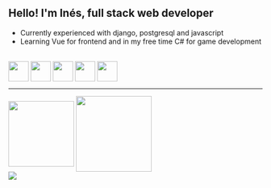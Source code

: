 ## Hello! I'm Inés, full stack web developer

- Currently experienced with django, postgresql and javascript
- Learning Vue for frontend and in my free time C# for game development

<div style="display: inline_block"><br>
   <img align="center" alt="" height="40" with="50" src="https://img.icons8.com/external-tal-revivo-filled-tal-revivo/256/external-django-a-high-level-python-web-framework-that-encourages-rapid-development-logo-filled-tal-revivo.png" />
  <img align="center" alt="" height="40" with="50" src="https://img.icons8.com/color/256/postgreesql.png" />
  <img align="center" alt="" height="40" with="50" src="https://cdn.jsdelivr.net/gh/devicons/devicon/icons/html5/html5-plain.svg" />
  <img align="center" alt="" height="40" with="50" src="https://cdn.jsdelivr.net/gh/devicons/devicon/icons/css3/css3-plain.svg" />
  <img align="center" alt="" height="40" with="50" src="https://cdn-icons-png.flaticon.com/512/5968/5968292.png" />
</div>
<hr>
<div>
  <img align="center" height="130" src="https://github-profile-trophy.vercel.app/?username=InesSorzano&title=Commits,Repositories&theme=dark_lover" />
  <img align="center"  height="150" src="https://github-readme-stats.vercel.app/api/top-langs/?username=InesSorzano&layout=compact&theme=vision-friendly-dark" />
  <br>
  <img align="center"  src="http://github-readme-streak-stats.herokuapp.com?user=InesSorzano&theme=dark&background=000000" />
</div>


